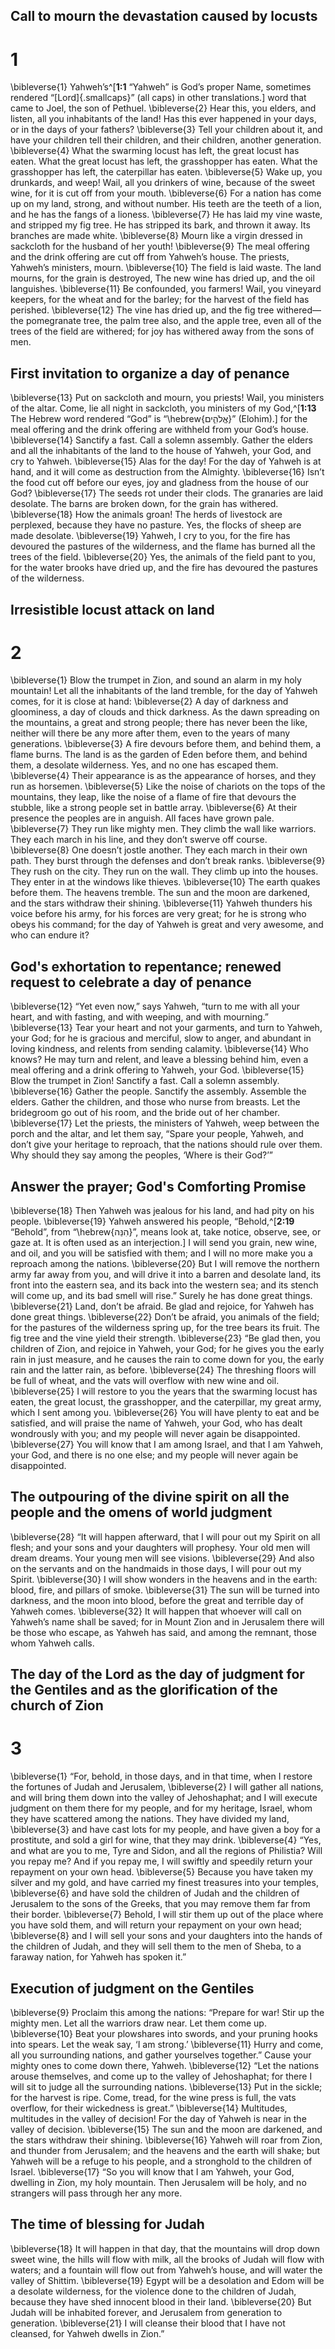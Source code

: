 ## Call to mourn the devastation caused by locusts
# 1 
\bibleverse{1} Yahweh’s^[**1:1** “Yahweh” is God’s proper Name, sometimes rendered “[Lord]{.smallcaps}” (all caps) in other translations.] word that came to Joel, the son of Pethuel. \bibleverse{2} Hear this, you elders, and listen, all you inhabitants of the land! Has this ever happened in your days, or in the days of your fathers? \bibleverse{3} Tell your children about it, and have your children tell their children, and their children, another generation. \bibleverse{4} What the swarming locust has left, the great locust has eaten. What the great locust has left, the grasshopper has eaten. What the grasshopper has left, the caterpillar has eaten. \bibleverse{5} Wake up, you drunkards, and weep! Wail, all you drinkers of wine, because of the sweet wine, for it is cut off from your mouth. \bibleverse{6} For a nation has come up on my land, strong, and without number. His teeth are the teeth of a lion, and he has the fangs of a lioness. \bibleverse{7} He has laid my vine waste, and stripped my fig tree. He has stripped its bark, and thrown it away. Its branches are made white. \bibleverse{8} Mourn like a virgin dressed in sackcloth for the husband of her youth! \bibleverse{9} The meal offering and the drink offering are cut off from Yahweh’s house. The priests, Yahweh’s ministers, mourn. \bibleverse{10} The field is laid waste. The land mourns, for the grain is destroyed, The new wine has dried up, and the oil languishes. \bibleverse{11} Be confounded, you farmers! Wail, you vineyard keepers, for the wheat and for the barley; for the harvest of the field has perished. \bibleverse{12} The vine has dried up, and the fig tree withered— the pomegranate tree, the palm tree also, and the apple tree, even all of the trees of the field are withered; for joy has withered away from the sons of men.

## First invitation to organize a day of penance
\bibleverse{13} Put on sackcloth and mourn, you priests! Wail, you ministers of the altar. Come, lie all night in sackcloth, you ministers of my God,^[**1:13** The Hebrew word rendered “God” is “\hebrew{אֱלֹהִ֑ים}” (Elohim).] for the meal offering and the drink offering are withheld from your God’s house. \bibleverse{14} Sanctify a fast. Call a solemn assembly. Gather the elders and all the inhabitants of the land to the house of Yahweh, your God, and cry to Yahweh. \bibleverse{15} Alas for the day! For the day of Yahweh is at hand, and it will come as destruction from the Almighty. \bibleverse{16} Isn’t the food cut off before our eyes, joy and gladness from the house of our God? \bibleverse{17} The seeds rot under their clods. The granaries are laid desolate. The barns are broken down, for the grain has withered. \bibleverse{18} How the animals groan! The herds of livestock are perplexed, because they have no pasture. Yes, the flocks of sheep are made desolate. \bibleverse{19} Yahweh, I cry to you, for the fire has devoured the pastures of the wilderness, and the flame has burned all the trees of the field. \bibleverse{20} Yes, the animals of the field pant to you, for the water brooks have dried up, and the fire has devoured the pastures of the wilderness. 

## Irresistible locust attack on land
# 2 
\bibleverse{1} Blow the trumpet in Zion, and sound an alarm in my holy mountain! Let all the inhabitants of the land tremble, for the day of Yahweh comes, for it is close at hand: \bibleverse{2} A day of darkness and gloominess, a day of clouds and thick darkness. As the dawn spreading on the mountains, a great and strong people; there has never been the like, neither will there be any more after them, even to the years of many generations. \bibleverse{3} A fire devours before them, and behind them, a flame burns. The land is as the garden of Eden before them, and behind them, a desolate wilderness. Yes, and no one has escaped them. \bibleverse{4} Their appearance is as the appearance of horses, and they run as horsemen. \bibleverse{5} Like the noise of chariots on the tops of the mountains, they leap, like the noise of a flame of fire that devours the stubble, like a strong people set in battle array. \bibleverse{6} At their presence the peoples are in anguish. All faces have grown pale. \bibleverse{7} They run like mighty men. They climb the wall like warriors. They each march in his line, and they don’t swerve off course. \bibleverse{8} One doesn’t jostle another. They each march in their own path. They burst through the defenses and don’t break ranks. \bibleverse{9} They rush on the city. They run on the wall. They climb up into the houses. They enter in at the windows like thieves. \bibleverse{10} The earth quakes before them. The heavens tremble. The sun and the moon are darkened, and the stars withdraw their shining. \bibleverse{11} Yahweh thunders his voice before his army, for his forces are very great; for he is strong who obeys his command; for the day of Yahweh is great and very awesome, and who can endure it?

## God's exhortation to repentance; renewed request to celebrate a day of penance
\bibleverse{12} “Yet even now,” says Yahweh, “turn to me with all your heart, and with fasting, and with weeping, and with mourning.” \bibleverse{13} Tear your heart and not your garments, and turn to Yahweh, your God; for he is gracious and merciful, slow to anger, and abundant in loving kindness, and relents from sending calamity. \bibleverse{14} Who knows? He may turn and relent, and leave a blessing behind him, even a meal offering and a drink offering to Yahweh, your God. \bibleverse{15} Blow the trumpet in Zion! Sanctify a fast. Call a solemn assembly. \bibleverse{16} Gather the people. Sanctify the assembly. Assemble the elders. Gather the children, and those who nurse from breasts. Let the bridegroom go out of his room, and the bride out of her chamber. \bibleverse{17} Let the priests, the ministers of Yahweh, weep between the porch and the altar, and let them say, “Spare your people, Yahweh, and don’t give your heritage to reproach, that the nations should rule over them. Why should they say among the peoples, ‘Where is their God?’”

## Answer the prayer; God's Comforting Promise
\bibleverse{18} Then Yahweh was jealous for his land, and had pity on his people. \bibleverse{19} Yahweh answered his people, “Behold,^[**2:19** “Behold”, from “\hebrew{הִנֵּה}”, means look at, take notice, observe, see, or gaze at. It is often used as an interjection.] I will send you grain, new wine, and oil, and you will be satisfied with them; and I will no more make you a reproach among the nations. \bibleverse{20} But I will remove the northern army far away from you, and will drive it into a barren and desolate land, its front into the eastern sea, and its back into the western sea; and its stench will come up, and its bad smell will rise.” Surely he has done great things. \bibleverse{21} Land, don’t be afraid. Be glad and rejoice, for Yahweh has done great things. \bibleverse{22} Don’t be afraid, you animals of the field; for the pastures of the wilderness spring up, for the tree bears its fruit. The fig tree and the vine yield their strength. \bibleverse{23} “Be glad then, you children of Zion, and rejoice in Yahweh, your God; for he gives you the early rain in just measure, and he causes the rain to come down for you, the early rain and the latter rain, as before. \bibleverse{24} The threshing floors will be full of wheat, and the vats will overflow with new wine and oil. \bibleverse{25} I will restore to you the years that the swarming locust has eaten, the great locust, the grasshopper, and the caterpillar, my great army, which I sent among you. \bibleverse{26} You will have plenty to eat and be satisfied, and will praise the name of Yahweh, your God, who has dealt wondrously with you; and my people will never again be disappointed. \bibleverse{27} You will know that I am among Israel, and that I am Yahweh, your God, and there is no one else; and my people will never again be disappointed.

## The outpouring of the divine spirit on all the people and the omens of world judgment
\bibleverse{28} “It will happen afterward, that I will pour out my Spirit on all flesh; and your sons and your daughters will prophesy. Your old men will dream dreams. Your young men will see visions. \bibleverse{29} And also on the servants and on the handmaids in those days, I will pour out my Spirit. \bibleverse{30} I will show wonders in the heavens and in the earth: blood, fire, and pillars of smoke. \bibleverse{31} The sun will be turned into darkness, and the moon into blood, before the great and terrible day of Yahweh comes. \bibleverse{32} It will happen that whoever will call on Yahweh’s name shall be saved; for in Mount Zion and in Jerusalem there will be those who escape, as Yahweh has said, and among the remnant, those whom Yahweh calls. 

## The day of the Lord as the day of judgment for the Gentiles and as the glorification of the church of Zion
# 3 
\bibleverse{1} “For, behold, in those days, and in that time, when I restore the fortunes of Judah and Jerusalem, \bibleverse{2} I will gather all nations, and will bring them down into the valley of Jehoshaphat; and I will execute judgment on them there for my people, and for my heritage, Israel, whom they have scattered among the nations. They have divided my land, \bibleverse{3} and have cast lots for my people, and have given a boy for a prostitute, and sold a girl for wine, that they may drink. \bibleverse{4} “Yes, and what are you to me, Tyre and Sidon, and all the regions of Philistia? Will you repay me? And if you repay me, I will swiftly and speedily return your repayment on your own head. \bibleverse{5} Because you have taken my silver and my gold, and have carried my finest treasures into your temples, \bibleverse{6} and have sold the children of Judah and the children of Jerusalem to the sons of the Greeks, that you may remove them far from their border. \bibleverse{7} Behold, I will stir them up out of the place where you have sold them, and will return your repayment on your own head; \bibleverse{8} and I will sell your sons and your daughters into the hands of the children of Judah, and they will sell them to the men of Sheba, to a faraway nation, for Yahweh has spoken it.”

## Execution of judgment on the Gentiles
\bibleverse{9} Proclaim this among the nations: “Prepare for war! Stir up the mighty men. Let all the warriors draw near. Let them come up. \bibleverse{10} Beat your plowshares into swords, and your pruning hooks into spears. Let the weak say, ‘I am strong.’ \bibleverse{11} Hurry and come, all you surrounding nations, and gather yourselves together.” Cause your mighty ones to come down there, Yahweh. \bibleverse{12} “Let the nations arouse themselves, and come up to the valley of Jehoshaphat; for there I will sit to judge all the surrounding nations. \bibleverse{13} Put in the sickle; for the harvest is ripe. Come, tread, for the wine press is full, the vats overflow, for their wickedness is great.” \bibleverse{14} Multitudes, multitudes in the valley of decision! For the day of Yahweh is near in the valley of decision. \bibleverse{15} The sun and the moon are darkened, and the stars withdraw their shining. \bibleverse{16} Yahweh will roar from Zion, and thunder from Jerusalem; and the heavens and the earth will shake; but Yahweh will be a refuge to his people, and a stronghold to the children of Israel. \bibleverse{17} “So you will know that I am Yahweh, your God, dwelling in Zion, my holy mountain. Then Jerusalem will be holy, and no strangers will pass through her any more.

## The time of blessing for Judah
\bibleverse{18} It will happen in that day, that the mountains will drop down sweet wine, the hills will flow with milk, all the brooks of Judah will flow with waters; and a fountain will flow out from Yahweh’s house, and will water the valley of Shittim. \bibleverse{19} Egypt will be a desolation and Edom will be a desolate wilderness, for the violence done to the children of Judah, because they have shed innocent blood in their land. \bibleverse{20} But Judah will be inhabited forever, and Jerusalem from generation to generation. \bibleverse{21} I will cleanse their blood that I have not cleansed, for Yahweh dwells in Zion.” 
